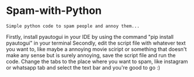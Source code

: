 # Spam-with-Python
    Simple python code to spam people and annoy them...
Firstly, install pyautogui in your IDE by using the command "pip install pyautogui" in your terminal 
Secondly, edit the script file with whatever text you want to, like maybe a annoying movie sciript or something that doesn't make any sense but is surely annoying,
save the script file and run the code.
Change the tabs to the place where you want to spam, like instagram or whatsapp tab and select the text bar and you're good to go
:)
